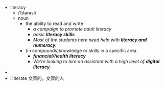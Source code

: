 - literacy
	- /ˈlɪtərəsi/
	- noun
		- the ability to read and write
			- *a campaign to promote adult literacy*
			- *basic ***literacy skills****
			- *Most of the students here need help with ***literacy and numeracy***.*
		- (in compounds)knowledge or skills in a specific area
			- ***financial/health literacy***
			- *We’re looking to hire an assistant with a high level of ***digital literacy***.*
-
- illiterate 文盲的，文盲的人
